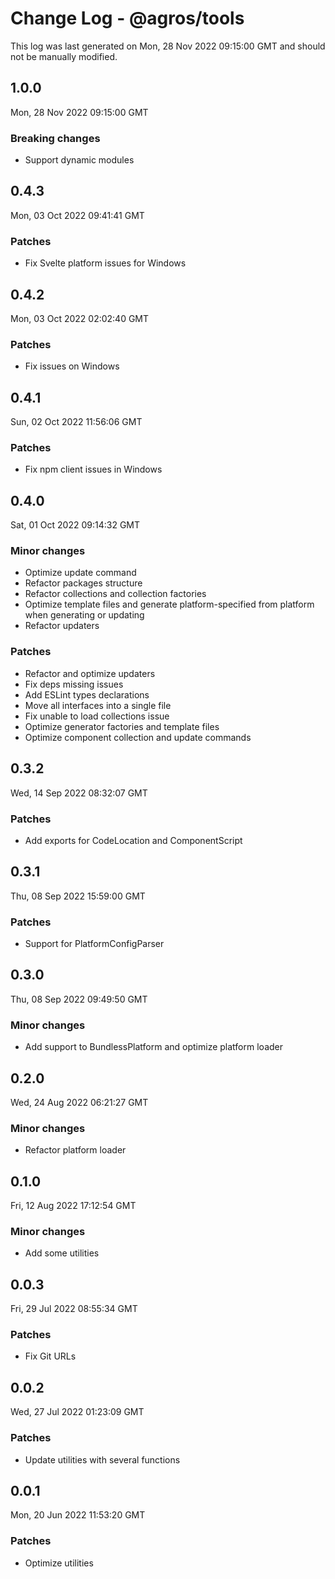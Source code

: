 # Change Log - @agros/tools

This log was last generated on Mon, 28 Nov 2022 09:15:00 GMT and should not be manually modified.

## 1.0.0
Mon, 28 Nov 2022 09:15:00 GMT

### Breaking changes

- Support dynamic modules

## 0.4.3
Mon, 03 Oct 2022 09:41:41 GMT

### Patches

- Fix Svelte platform issues for Windows

## 0.4.2
Mon, 03 Oct 2022 02:02:40 GMT

### Patches

- Fix issues on Windows

## 0.4.1
Sun, 02 Oct 2022 11:56:06 GMT

### Patches

- Fix npm client issues in Windows

## 0.4.0
Sat, 01 Oct 2022 09:14:32 GMT

### Minor changes

- Optimize update command
- Refactor packages structure
- Refactor collections and collection factories
- Optimize template files and generate platform-specified from platform when generating or updating
- Refactor updaters

### Patches

- Refactor and optimize updaters
- Fix deps missing issues
- Add ESLint types declarations
- Move all interfaces into a single file
- Fix unable to load collections issue
- Optimize generator factories and template files
- Optimize component collection and update commands

## 0.3.2
Wed, 14 Sep 2022 08:32:07 GMT

### Patches

- Add exports for CodeLocation and ComponentScript

## 0.3.1
Thu, 08 Sep 2022 15:59:00 GMT

### Patches

- Support for PlatformConfigParser

## 0.3.0
Thu, 08 Sep 2022 09:49:50 GMT

### Minor changes

- Add support to BundlessPlatform and optimize platform loader

## 0.2.0
Wed, 24 Aug 2022 06:21:27 GMT

### Minor changes

- Refactor platform loader

## 0.1.0
Fri, 12 Aug 2022 17:12:54 GMT

### Minor changes

- Add some utilities

## 0.0.3
Fri, 29 Jul 2022 08:55:34 GMT

### Patches

- Fix Git URLs

## 0.0.2
Wed, 27 Jul 2022 01:23:09 GMT

### Patches

- Update utilities with several functions

## 0.0.1
Mon, 20 Jun 2022 11:53:20 GMT

### Patches

- Optimize utilities

